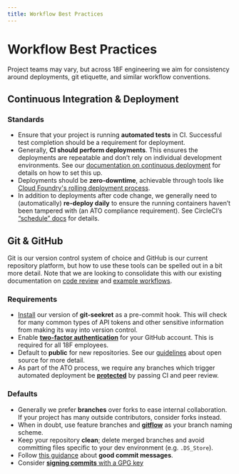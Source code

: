 ```yaml
---
title: Workflow Best Practices
---
```


# Workflow Best Practices

Project teams may vary, but across 18F engineering we aim for consistency
around deployments, git etiquette, and similar workflow conventions.

## Continuous Integration & Deployment

### Standards

- Ensure that your project is running **automated tests** in CI. Successful
  test completion should be a requirement for deployment.
- Generally, **CI should perform deployments**. This ensures the deployments
  are repeatable and don’t rely on individual development environments. See
  our [documentation on continuous deployment]({{site.baseurl}}/continuous-deployment) for
  details on how to set this up.
- Deployments should be **zero-downtime**, achievable through tools like
  [Cloud Foundry's rolling deployment process](https://docs.cloudfoundry.org/devguide/deploy-apps/rolling-deploy.html).
- In addition to deployments after code change, we generally need to
  (automatically) **re-deploy daily** to ensure the running containers haven’t
  been tampered with (an ATO compliance requirement). See CircleCI’s
  [“schedule”
  docs](https://circleci.com/docs/2.0/configuration-reference/#schedule) for
  details.

## Git & GitHub

Git is our version control system of choice and GitHub is our current
repository platform, but how to use these tools can be spelled out in a bit
more detail. Note that we are looking to consolidate this with our existing
documentation on [code review]({{site.baseurl}}/code-review) and [example
workflows]({{site.baseurl}}/example-workflows).

### Requirements

- [Install](https://github.com/18F/laptop#git-seekret) our version of
  **git-seekret** as a pre-commit hook. This will check for many common types
  of API tokens and other sensitive information from making its way into
  version control.
- Enable [**two-factor
  authentication**](https://help.github.com/articles/about-two-factor-authentication/)
  for your GitHub account. This is required for all 18F employees.
- Default to **public** for new repositories. See our
  [guidelines](https://github.com/18F/open-source-policy/blob/master/practice.md)
  about open source for more detail.
- As part of the ATO process, we require any branches which trigger automated
  deployment be
  [**protected**](https://help.github.com/articles/about-protected-branches/)
  by passing CI and peer review.

### Defaults

- Generally we prefer **branches** over forks to ease internal collaboration.
  If your project has many outside contributors, consider forks instead.
- When in doubt, use feature branches and
  [**gitflow**](http://nvie.com/posts/a-successful-git-branching-model/) as
  your branch naming scheme.
- Keep your repository **clean**; delete merged branches and avoid committing
  files specific to your dev environment (e.g. `.DS_Store`).
- Follow [this
  guidance](http://tbaggery.com/2008/04/19/a-note-about-git-commit-messages.html)
  about **good commit messages**.
- Consider [**signing commits** with a GPG
  key](https://help.github.com/articles/signing-commits-with-gpg/)
